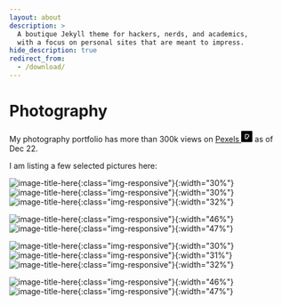 ```yaml
---
layout: about
description: >
  A boutique Jekyll theme for hackers, nerds, and academics,
  with a focus on personal sites that are meant to impress.
hide_description: true
redirect_from:
  - /download/
---
```


# Photography

My photography portfolio has more than 300k views on [Pexels <svg role="img" width="20" viewBox="0 0 24 24" height="20" xmlns="http://www.w3.org/2000/svg"><title>Pexels</title><path d="M1.5 0A1.5 1.5 0 000 1.5v21A1.5 1.5 0 001.5 24h21a1.5 1.5 0 001.5-1.5v-21A1.5 1.5 0 0022.5 0h-21zm6.75 6.75h5.2715a3.843 3.843 0 01.627 7.6348V17.25H8.25V6.75zm1.5 1.5v7.5h2.8984v-2.8145h.873a2.343 2.343 0 100-4.6855H9.75Z"/></svg>](https://www.pexels.com/@saurabh-deshpande-373680337/) as of Dec 22. 


I am listing a few selected pictures here:

![image-title-here](/assets/img/photography/1.jpg){:class="img-responsive"}{:width="30%"} ![image-title-here](/assets/img/photography/5.jpg){:class="img-responsive"}{:width="30%"} ![image-title-here](/assets/img/photography/3.jpg){:class="img-responsive"}{:width="32%"}  

![image-title-here](/assets/img/photography/2.jpg){:class="img-responsive"}{:width="46%"} ![image-title-here](/assets/img/photography/4.jpg){:class="img-responsive"}{:width="47%"}

![image-title-here](/assets/img/photography/10.jpg){:class="img-responsive"}{:width="30%"} ![image-title-here](/assets/img/photography/9.jpg){:class="img-responsive"}{:width="31%"} ![image-title-here](/assets/img/photography/6.jpg){:class="img-responsive"}{:width="32%"}  

![image-title-here](/assets/img/photography/8.jpg){:class="img-responsive"}{:width="46%"} ![image-title-here](/assets/img/photography/7.jpg){:class="img-responsive"}{:width="47%"}
